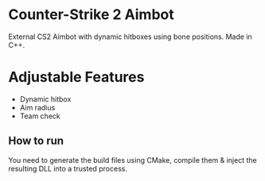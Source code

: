 # Counter-Strike 2 Aimbot

External CS2 Aimbot with dynamic hitboxes using bone positions. Made in C++.

# Adjustable Features

- Dynamic hitbox
- Aim radius
- Team check

## How to run

You need to generate the build files using CMake, compile them & inject the resulting DLL into a trusted process.